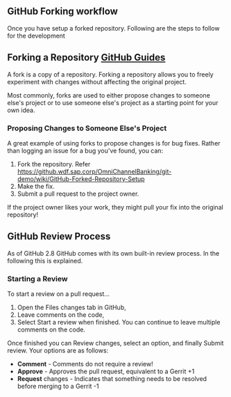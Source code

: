 <a name="github-workflow"></a>
## GitHub Forking workflow

Once you have setup a forked repository. Following are the steps to follow for the development

## Forking a Repository [GitHub Guides](https://help.github.com/articles/fork-a-repo/)


A fork is a copy of a repository. Forking a repository allows you to freely experiment with changes without affecting the original project.

Most commonly, forks are used to either propose changes to someone else's project or to use someone else's project as a starting point for your own idea.

### Proposing Changes to Someone Else's Project
A great example of using forks to propose changes is for bug fixes. Rather than logging an issue for a bug you've found, you can:

1. Fork the repository. Refer https://github.wdf.sap.corp/OmniChannelBanking/git-demo/wiki/GitHub-Forked-Repository-Setup
2. Make the fix.
3. Submit a pull request to the project owner.

If the project owner likes your work, they might pull your fix into the original repository!

## GitHub Review Process
As of GitHub 2.8 GitHub comes with its own built-in review process. In the following this is explained.

### Starting a Review
To start a review on a pull request...

1. Open the Files changes tab in GitHub,
2. Leave comments on the code,
3. Select Start a review when finished. You can continue to leave multiple comments on the code.

Once finished you can Review changes, select an option, and finally Submit review. Your options are as follows:

* **Comment** - Comments do not require a review!
* **Approve** - Approves the pull request, equivalent to a Gerrit +1
* **Request** changes - Indicates that something needs to be resolved before merging to a Gerrit -1